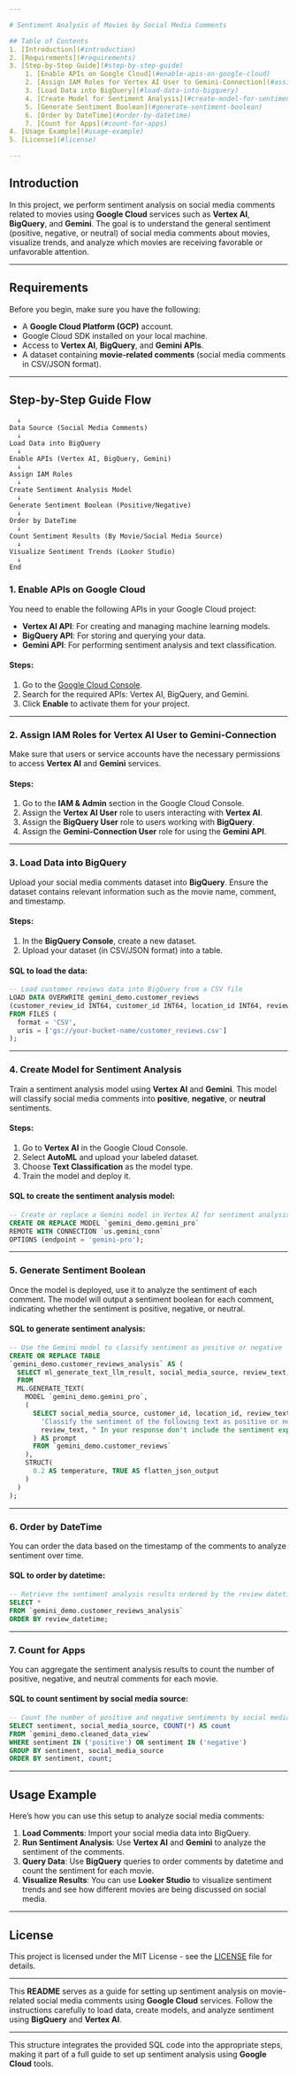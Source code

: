 ```yaml
---

# Sentiment Analysis of Movies by Social Media Comments

## Table of Contents
1. [Introduction](#introduction)
2. [Requirements](#requirements)
3. [Step-by-Step Guide](#step-by-step-guide)
    1. [Enable APIs on Google Cloud](#enable-apis-on-google-cloud)
    2. [Assign IAM Roles for Vertex AI User to Gemini-Connection](#assign-iam-roles-for-vertex-ai-user-to-gemini-connection)
    3. [Load Data into BigQuery](#load-data-into-bigquery)
    4. [Create Model for Sentiment Analysis](#create-model-for-sentiment-analysis)
    5. [Generate Sentiment Boolean](#generate-sentiment-boolean)
    6. [Order by DateTime](#order-by-datetime)
    7. [Count for Apps](#count-for-apps)
4. [Usage Example](#usage-example)
5. [License](#license)

---
```


## Introduction

In this project, we perform sentiment analysis on social media comments related to movies using **Google Cloud** services such as **Vertex AI**, **BigQuery**, and **Gemini**. The goal is to understand the general sentiment (positive, negative, or neutral) of social media comments about movies, visualize trends, and analyze which movies are receiving favorable or unfavorable attention.

---

## Requirements

Before you begin, make sure you have the following:
- A **Google Cloud Platform (GCP)** account.
- Google Cloud SDK installed on your local machine.
- Access to **Vertex AI**, **BigQuery**, and **Gemini APIs**.
- A dataset containing **movie-related comments** (social media comments in CSV/JSON format).

---

## Step-by-Step Guide Flow
```Start
  ↓
Data Source (Social Media Comments)  
  ↓
Load Data into BigQuery
  ↓
Enable APIs (Vertex AI, BigQuery, Gemini)
  ↓
Assign IAM Roles
  ↓
Create Sentiment Analysis Model
  ↓
Generate Sentiment Boolean (Positive/Negative)
  ↓
Order by DateTime
  ↓
Count Sentiment Results (By Movie/Social Media Source)
  ↓
Visualize Sentiment Trends (Looker Studio)
  ↓
End
```


### 1. **Enable APIs on Google Cloud**

You need to enable the following APIs in your Google Cloud project:
- **Vertex AI API**: For creating and managing machine learning models.
- **BigQuery API**: For storing and querying your data.
- **Gemini API**: For performing sentiment analysis and text classification.

#### Steps:
1. Go to the [Google Cloud Console](https://console.cloud.google.com/).
2. Search for the required APIs: Vertex AI, BigQuery, and Gemini.
3. Click **Enable** to activate them for your project.

---

### 2. **Assign IAM Roles for Vertex AI User to Gemini-Connection**

Make sure that users or service accounts have the necessary permissions to access **Vertex AI** and **Gemini** services.

#### Steps:
1. Go to the **IAM & Admin** section in the Google Cloud Console.
2. Assign the **Vertex AI User** role to users interacting with **Vertex AI**.
3. Assign the **BigQuery User** role to users working with **BigQuery**.
4. Assign the **Gemini-Connection User** role for using the **Gemini API**.

---

### 3. **Load Data into BigQuery**

Upload your social media comments dataset into **BigQuery**. Ensure the dataset contains relevant information such as the movie name, comment, and timestamp.

#### Steps:
1. In the **BigQuery Console**, create a new dataset.
2. Upload your dataset (in CSV/JSON format) into a table.

#### SQL to load the data:
```sql
-- Load customer reviews data into BigQuery from a CSV file
LOAD DATA OVERWRITE gemini_demo.customer_reviews 
(customer_review_id INT64, customer_id INT64, location_id INT64, review_datetime DATETIME, review_text STRING, social_media_source STRING, social_media_handle STRING)
FROM FILES (
  format = 'CSV',
  uris = ['gs://your-bucket-name/customer_reviews.csv']
);
```

---

### 4. **Create Model for Sentiment Analysis**

Train a sentiment analysis model using **Vertex AI** and **Gemini**. This model will classify social media comments into **positive**, **negative**, or **neutral** sentiments.

#### Steps:
1. Go to **Vertex AI** in the Google Cloud Console.
2. Select **AutoML** and upload your labeled dataset.
3. Choose **Text Classification** as the model type.
4. Train the model and deploy it.

#### SQL to create the sentiment analysis model:
```sql
-- Create or replace a Gemini model in Vertex AI for sentiment analysis
CREATE OR REPLACE MODEL `gemini_demo.gemini_pro` 
REMOTE WITH CONNECTION `us.gemini_conn`
OPTIONS (endpoint = 'gemini-pro');
```

---

### 5. **Generate Sentiment Boolean**

Once the model is deployed, use it to analyze the sentiment of each comment. The model will output a sentiment boolean for each comment, indicating whether the sentiment is positive, negative, or neutral.

#### SQL to generate sentiment analysis:
```sql
-- Use the Gemini model to classify sentiment as positive or negative
CREATE OR REPLACE TABLE 
`gemini_demo.customer_reviews_analysis` AS (
  SELECT ml_generate_text_llm_result, social_media_source, review_text, customer_id, location_id, review_datetime
  FROM
  ML.GENERATE_TEXT(
    MODEL `gemini_demo.gemini_pro`,
    (
      SELECT social_media_source, customer_id, location_id, review_text, review_datetime, CONCAT(
        'Classify the sentiment of the following text as positive or negative.',
        review_text, " In your response don't include the sentiment explanation. Remove all extraneous information from your response, it should be a boolean response either positive or negative."
      ) AS prompt
      FROM `gemini_demo.customer_reviews`
    ),
    STRUCT(
      0.2 AS temperature, TRUE AS flatten_json_output
    )
  )
);
```

---

### 6. **Order by DateTime**

You can order the data based on the timestamp of the comments to analyze sentiment over time.

#### SQL to order by datetime:
```sql
-- Retrieve the sentiment analysis results ordered by the review datetime
SELECT * 
FROM `gemini_demo.customer_reviews_analysis`
ORDER BY review_datetime;
```

---

### 7. **Count for Apps**

You can aggregate the sentiment analysis results to count the number of positive, negative, and neutral comments for each movie.

#### SQL to count sentiment by social media source:
```sql
-- Count the number of positive and negative sentiments by social media source
SELECT sentiment, social_media_source, COUNT(*) AS count 
FROM `gemini_demo.cleaned_data_view`
WHERE sentiment IN ('positive') OR sentiment IN ('negative')
GROUP BY sentiment, social_media_source
ORDER BY sentiment, count;
```

---

## Usage Example

Here’s how you can use this setup to analyze social media comments:

1. **Load Comments**: Import your social media data into BigQuery.
2. **Run Sentiment Analysis**: Use **Vertex AI** and **Gemini** to analyze the sentiment of the comments.
3. **Query Data**: Use **BigQuery** queries to order comments by datetime and count the sentiment for each movie.
4. **Visualize Results**: You can use **Looker Studio** to visualize sentiment trends and see how different movies are being discussed on social media.

---

## License

This project is licensed under the MIT License - see the [LICENSE](LICENSE) file for details.

---

This **README** serves as a guide for setting up sentiment analysis on movie-related social media comments using **Google Cloud** services. Follow the instructions carefully to load data, create models, and analyze sentiment using **BigQuery** and **Vertex AI**.

--- 

This structure integrates the provided SQL code into the appropriate steps, making it part of a full guide to set up sentiment analysis using **Google Cloud** tools.
